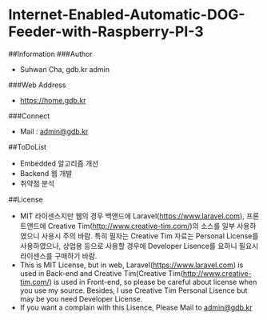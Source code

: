# Internet-Enabled-Automatic-DOG-Feeder-with-Raspberry-PI-3

##Information
###Author
* Suhwan Cha, gdb.kr admin

###Web Address
* https://home.gdb.kr

###Connect
* Mail : admin@gdb.kr

##ToDoList
* Embedded 알고리즘 개선
* Backend 웹 개발
* 취약점 분석

##License
* MIT 라이센스지만 웹의 경우 백앤드에 Laravel(https://www.laravel.com), 프론트앤드에 Creative Tim(http://www.creative-tim.com/)의 소스를 일부 사용하였으니 사용시 주의 바람. 특히 필자는 Creative Tim 자료는 Personal License를 사용하였으나, 상업용 등으로 사용할 경우에 Developer Lisence를 요하니 필요시 라이센스를 구매하기 바람.
* This is MIT License, but in web, Laravel(https://www.laravel.com) is used in Back-end and Creative Tim(Creative Tim(http://www.creative-tim.com/) is used in Front-end, so please be careful about license when you use my source. Besides, I use Creative Tim Personal Lisence but may be you need Developer License.
* If you want a complain with this Lisence, Please Mail to admin@gdb.kr
